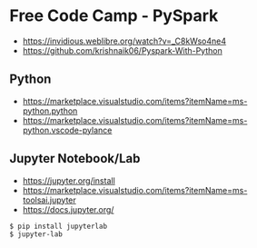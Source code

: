 # Free Code Camp - PySpark

- https://invidious.weblibre.org/watch?v=_C8kWso4ne4
- https://github.com/krishnaik06/Pyspark-With-Python

## Python

- https://marketplace.visualstudio.com/items?itemName=ms-python.python
- https://marketplace.visualstudio.com/items?itemName=ms-python.vscode-pylance

## Jupyter Notebook/Lab

- https://jupyter.org/install
- https://marketplace.visualstudio.com/items?itemName=ms-toolsai.jupyter
- https://docs.jupyter.org/

```bash
$ pip install jupyterlab
$ jupyter-lab
```
